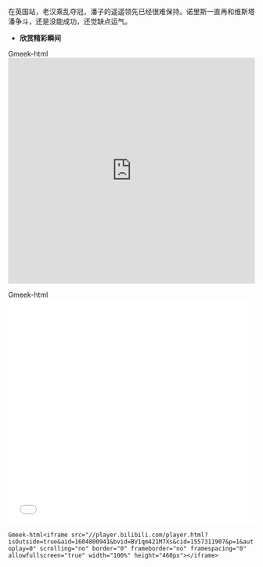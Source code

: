 在英国站，老汉乘乱夺冠，潘子的遥遥领先已经很难保持。诺里斯一直再和维斯塔潘争斗，还是没能成功，还觉缺点运气。

- **欣赏精彩瞬间**

Gmeek-html<iframe src="https://youtu.be/HM44zVly_W8?si=U4ypjJccjcurYvSN" width="100%" height="460px" frameborder="0" allowfullscreen="true"></iframe>

Gmeek-html<iframe src="//youtu.be/HM44zVly_W8?si=U4ypjJccjcurYvSN" scrolling="no" border="0" frameborder="no" framespacing="0" allowfullscreen="true" width="100%" height="460px"></iframe>

`Gmeek-html<iframe src="//player.bilibili.com/player.html?isOutside=true&aid=1604800941&bvid=BV1qm421M7Xs&cid=1557311907&p=1&autoplay=0" scrolling="no" border="0" frameborder="no" framespacing="0" allowfullscreen="true" width="100%" height="460px"></iframe>`
